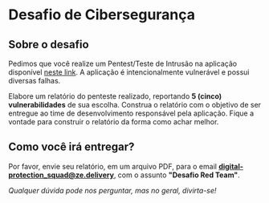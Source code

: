 # Desafio de Cibersegurança

## Sobre o desafio

Pedimos que você realize um Pentest/Teste de Intrusão na aplicação disponível [neste link](https://juice-shop-ze.herokuapp.com/#/). A aplicação é intencionalmente vulnerável e possui diversas falhas.

Elabore um relatório do penteste realizado, reportando **5 (cinco) vulnerabilidades** de sua escolha. Construa o relatório com o objetivo de ser entregue ao time de desenvolvimento responsável pela aplicação. Fique a vontade para construir o relatório da forma como achar melhor.

## Como você irá entregar?

Por favor, envie seu relatório, em um arquivo PDF, para o email **digital-protection_squad@ze.delivery**, com o assunto **"Desafio Red Team"**.

*Qualquer dúvida pode nos perguntar, mas no geral, divirta-se!*